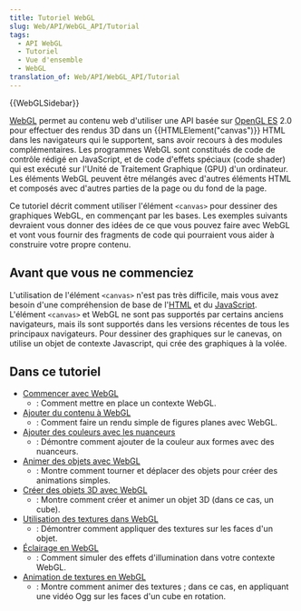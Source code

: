 ```yaml
---
title: Tutoriel WebGL
slug: Web/API/WebGL_API/Tutorial
tags:
  - API WebGL
  - Tutoriel
  - Vue d'ensemble
  - WebGL
translation_of: Web/API/WebGL_API/Tutorial
---
```

{{WebGLSidebar}}

[WebGL](http://www.khronos.org/webgl/) permet au contenu web d'utiliser une API basée sur [OpenGL ES](http://www.khronos.org/opengles/) 2.0 pour effectuer des rendus 3D dans un {{HTMLElement("canvas")}} HTML dans les navigateurs qui le supportent, sans avoir recours à des modules complémentaires. Les programmes WebGL sont constitués de code de contrôle rédigé en JavaScript, et de code d'effets spéciaux (code shader) qui est exécuté sur l'Unité de Traitement Graphique (GPU) d'un ordinateur. Les éléments WebGL peuvent être mélangés avec d'autres éléments HTML et composés avec d'autres parties de la page ou du fond de la page.

Ce tutoriel décrit comment utiliser l'élément `<canvas>` pour dessiner des graphiques WebGL, en commençant par les bases. Les exemples suivants devraient vous donner des idées de ce que vous pouvez faire avec WebGL et vont vous fournir des fragments de code qui pourraient vous aider à construire votre propre contenu.

## Avant que vous ne commenciez

L'utilisation de l'élément `<canvas>` n'est pas très difficile, mais vous avez besoin d'une compréhension de base de l'[HTML](/en-US/docs/Web/HTML) et du [JavaScript](/en-US/docs/Web/JavaScript). L'élément `<canvas>` et WebGL ne sont pas supportés par certains anciens navigateurs, mais ils sont supportés dans les versions récentes de tous les principaux navigateurs. Pour dessiner des graphiques sur le canevas, on utilise un objet de contexte Javascript, qui crée des graphiques à la volée.

## Dans ce tutoriel

- [Commencer avec WebGL](/fr/docs/Web/API/WebGL_API/Tutorial/Commencer_avec_WebGL)
  - : Comment mettre en place un contexte WebGL.
- [Ajouter du contenu à WebGL](/fr/docs/Web/API/WebGL_API/Tutorial/Ajouter_du_contenu_à_WebGL)
  - : Comment faire un rendu simple de figures planes avec WebGL.
- [Ajouter des couleurs avec les nuanceurs](/fr/docs/Web/API/WebGL_API/Tutorial/Ajouter_des_couleurs_avec_les_shaders)
  - : Démontre comment ajouter de la couleur aux formes avec des nuanceurs.
- [Animer des objets avec WebGL](/fr/docs/Web/API/WebGL_API/Tutorial/Animer_des_objets_avec_WebGL)
  - : Montre comment tourner et déplacer des objets pour créer des animations simples.
- [Créer des objets 3D avec WebGL](/fr/docs/Web/API/WebGL_API/Tutorial/Creer_des_objets_3D_avec_WebGL)
  - : Montre comment créer et animer un objet 3D (dans ce cas, un cube).
- [Utilisation des textures dans WebGL](/fr/docs/Web/API/WebGL_API/Tutorial/Utiliser_les_textures_avec_WebGL)
  - : Démontrer comment appliquer des textures sur les faces d'un objet.
- [ Éclairage en WebGL](/fr/docs/Web/API/WebGL_API/Tutorial/Eclairage_en_WebGL)
  - : Comment simuler des effets d'illumination dans votre contexte WebGL.
- [Animation de textures en WebGL](/fr/docs/Web/API/WebGL_API/Tutorial/Animation_de_textures_en_WebGL)
  - : Montre comment animer des textures ; dans ce cas, en appliquant une vidéo Ogg sur les faces d'un cube en rotation.
